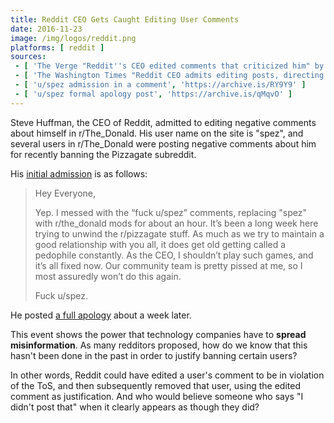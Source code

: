 ```yaml
---
title: Reddit CEO Gets Caught Editing User Comments
date: 2016-11-23
image: /img/logos/reddit.png
platforms: [ reddit ]
sources:
 - [ 'The Verge "Reddit''s CEO edited comments that criticized him" by Rich McCormick (23 Nov 2016)', 'https://archive.is/mBlnH' ]
 - [ 'The Washington Times "Reddit CEO admits editing posts, directing obscene comments to pro-Trump administrators" by Andrew Blake (25 Nov 2016)', 'https://archive.is/WAZIr' ]
 - [ 'u/spez admission in a comment', 'https://archive.is/RY9Y9' ]
 - [ 'u/spez formal apology post', 'https://archive.is/qMqvO' ]
---
```


Steve Huffman, the CEO of Reddit, admitted to editing negative comments about himself in r/The_Donald.
His user name on the site is "spez", and several users in r/The_Donald were posting negative comments about him for recently banning the Pizzagate subreddit.

His [initial admission](https://archive.is/RY9Y9) is as follows:

> Hey Everyone,
>
> Yep. I messed with the “fuck u/spez” comments, replacing "spez" with r/the_donald mods for about an hour. It’s been a long week here trying to unwind the r/pizzagate stuff. As much as we try to maintain a good relationship with you all, it does get old getting called a pedophile constantly. As the CEO, I shouldn’t play such games, and it’s all fixed now. Our community team is pretty pissed at me, so I most assuredly won’t do this again.
>
> Fuck u/spez.

He posted [a full apology](https://archive.is/qMqvO) about a week later.

This event shows the power that technology companies have to **spread misinformation**.
As many redditors proposed, how do we know that this hasn't been done in the past in order to justify banning certain users?

In other words, Reddit could have edited a user's comment to be in violation of the ToS, and then subsequently removed that user, using the edited comment as justification.
And who would believe someone who says "I didn't post that" when it clearly appears as though they did?
